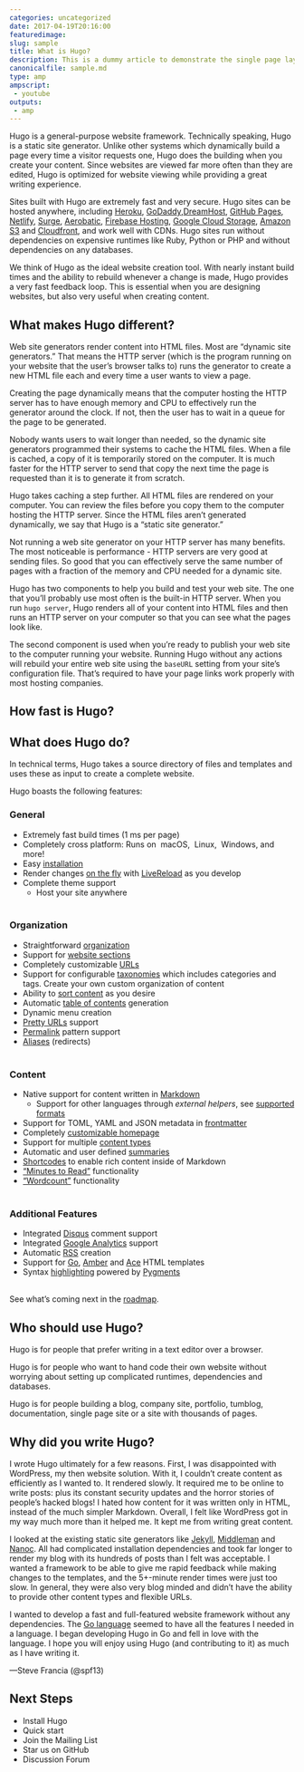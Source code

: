 ```yaml
---
categories: uncategorized
date: 2017-04-19T20:16:00
featuredimage: 
slug: sample
title: What is Hugo?
description: This is a dummy article to demonstrate the single page layout
canonicalfile: sample.md
type: amp
ampscript:
 - youtube
outputs:
 - amp
---
```


<p>Hugo is a general-purpose website framework. Technically speaking, Hugo is a static site generator. Unlike other systems which dynamically build a page every time a visitor requests one, Hugo does the building when you create your content. Since websites are viewed far more often than they are edited, Hugo is optimized for website viewing while providing a great writing experience.</p>

<p>Sites built with Hugo are extremely fast and very secure. Hugo sites can be hosted anywhere, including <a href="https://www.heroku.com/" title="Heroku">Heroku</a>, <a href="https://www.godaddy.com/" title="Godaddy">GoDaddy</a>,<a href="http://www.dreamhost.com/" title="DreamHost">DreamHost</a>, <a href="https://pages.github.com/" title="Github Pages">GitHub Pages</a>, <a href="https://www.netlify.com/" title="Netlify">Netlify</a>, <a href="https://surge.sh" title="Surge">Surge</a>, <a href="https://www.aerobatic.com/" title="Aerobatic">Aerobatic</a>, <a href="https://firebase.google.com/docs/hosting/" title="Firebase Hosting">Firebase Hosting</a>, <a href="http://cloud.google.com/storage/" title="Google Cloud Storage">Google Cloud Storage</a>, <a href="http://aws.amazon.com/s3/" title="Amazon S3">Amazon S3</a> and <a href="http://aws.amazon.com/cloudfront/" title="Cloudfront">Cloudfront</a>, and work well with CDNs. Hugo sites run without dependencies on expensive runtimes like Ruby, Python or PHP and without dependencies on any databases.</p>

<p>We think of Hugo as the ideal website creation tool. With nearly instant build times and the ability to rebuild whenever a change is made, Hugo provides a very fast feedback loop. This is essential when you are designing websites, but also very useful when creating content.</p>

<h2 id="what-makes-hugo-different">What makes Hugo different?</h2>

<p>Web site generators render content into HTML files. Most are “dynamic site generators.” That means the HTTP server (which is the program running on your website that the user’s browser talks to) runs the generator to create a new HTML file each and every time a user wants to view a page.</p>

<p>Creating the page dynamically means that the computer hosting the HTTP server has to have enough memory and CPU to effectively run the generator around the clock. If not, then the user has to wait in a queue for the page to be generated.</p>

<p>Nobody wants users to wait longer than needed, so the dynamic site generators programmed their systems to cache the HTML files. When a file is cached, a copy of it is temporarily stored on the computer. It is much faster for the HTTP server to send that copy the next time the page is requested than it is to generate it from scratch.</p>

<p>Hugo takes caching a step further. All HTML files are rendered on your computer. You can review the files before you copy them to the computer hosting the HTTP server. Since the HTML files aren’t generated dynamically, we say that Hugo is a “static site generator.”</p>

<p>Not running a web site generator on your HTTP server has many benefits. The most noticeable is performance - HTTP servers are very good at sending files. So good that you can effectively serve the same number of pages with a fraction of the memory and CPU needed for a dynamic site.</p>

<p>Hugo has two components to help you build and test your web site. The one that you’ll probably use most often is the built-in HTTP server. When you run <code>hugo server</code>, Hugo renders all of your content into HTML files and then runs an HTTP server on your computer so that you can see what the pages look like.</p>

<p>The second component is used when you’re ready to publish your web site to the computer running your website. Running Hugo without any actions will rebuild your entire web site using the <code>baseURL</code> setting from your site’s configuration file. That’s required to have your page links work properly with most hosting companies.</p>

<h2 id="how-fast-is-hugo">How fast is Hugo?</h2>

<amp-youtube
    data-videoid="CdiDYZ51a2o"
    layout="responsive"
    width="853" height="510"></amp-youtube>

<h2 id="what-does-hugo-do">What does Hugo do?</h2>

<p>In technical terms, Hugo takes a source directory of files and templates and uses these as input to create a complete website.</p>

<p>Hugo boasts the following features:</p>

<h3 id="general">General</h3>

<ul>
<li>Extremely fast build times (1 ms per page)<br /></li>
<li>Completely cross platform: Runs on <i class="fa fa-apple"></i>&nbsp;macOS, <i class="fa fa-linux"></i>&nbsp;Linux, <i class="fa fa-windows"></i>&nbsp;Windows, and more!<br /></li>
<li>Easy <a href="https://gohugo.io/overview/installing/">installation</a><br /></li>
<li>Render changes <a href="https://gohugo.io/overview/usage/">on the fly</a> with <a href="https://gohugo.io/extras/livereload/">LiveReload</a> as you develop<br /></li>
<li>Complete theme support<br />

<ul>
<li>Host your site anywhere<br />
<br /></li>
</ul></li>
</ul>

<h3 id="organization">Organization</h3>

<ul>
<li>Straightforward <a href="https://gohugo.io/content/organization/">organization</a><br /></li>
<li>Support for <a href="https://gohugo.io/content/sections/">website sections</a><br /></li>
<li>Completely customizable <a href="https://gohugo.io/extras/urls/">URLs</a><br /></li>
<li>Support for configurable <a href="https://gohugo.io/taxonomies/overview/">taxonomies</a> which includes categories and tags. Create your own custom organization of content<br /></li>
<li>Ability to <a href="https://gohugo.io/content/ordering/">sort content</a> as you desire<br /></li>
<li>Automatic <a href="https://gohugo.io/extras/toc/">table of contents</a> generation<br /></li>
<li>Dynamic menu creation<br /></li>
<li><a href="https://gohugo.io/extras/urls/">Pretty URLs</a> support<br /></li>
<li><a href="https://gohugo.io/extras/permalinks/">Permalink</a> pattern support<br /></li>
<li><a href="https://gohugo.io/extras/aliases/">Aliases</a> (redirects)<br />
<br /></li>
</ul>

<h3 id="content">Content</h3>

<ul>
<li>Native support for content written in <a href="https://gohugo.io/content/example/">Markdown</a><br />

<ul>
<li>Support for other languages through <em>external helpers</em>, see <a href="https://gohugo.io/content/supported-formats">supported formats</a><br /></li>
</ul></li>
<li>Support for TOML, YAML and JSON metadata in <a href="https://gohugo.io/content/front-matter/">frontmatter</a><br /></li>
<li>Completely <a href="https://gohugo.io/layout/homepage/">customizable homepage</a><br /></li>
<li>Support for multiple <a href="https://gohugo.io/content/types/">content types</a><br /></li>
<li>Automatic and user defined <a href="https://gohugo.io/content/summaries/">summaries</a><br /></li>
<li><a href="https://gohugo.io/extras/shortcodes/">Shortcodes</a> to enable rich content inside of Markdown<br /></li>
<li><a href="https://gohugo.io/layout/variables/">“Minutes to Read”</a> functionality<br /></li>
<li><a href="https://gohugo.io/layout/variables/">“Wordcount”</a> functionality<br />
<br /></li>
</ul>

<h3 id="additional-features">Additional Features</h3>

<ul>
<li>Integrated <a href="https://disqus.com/">Disqus</a> comment support<br /></li>
<li>Integrated <a href="https://google-analytics.com/">Google Analytics</a> support<br /></li>
<li>Automatic <a href="https://gohugo.io/layout/rss/">RSS</a> creation<br /></li>
<li>Support for <a href="http://golang.org/pkg/html/template/">Go</a>, <a href="https://github.com/eknkc/amber">Amber</a> and <a href="https://github.com/yosssi/ace">Ace</a> HTML templates<br /></li>
<li>Syntax <a href="https://gohugo.io/extras/highlighting/">highlighting</a> powered by <a href="http://pygments.org/">Pygments</a><br />
<br /></li>
</ul>

<p>See what’s coming next in the <a href="https://gohugo.io/meta/roadmap/">roadmap</a>.</p>

<h2 id="who-should-use-hugo">Who should use Hugo?</h2>

<p>Hugo is for people that prefer writing in a text editor over a browser.</p>

<p>Hugo is for people who want to hand code their own website without worrying about setting up complicated runtimes, dependencies and databases.</p>

<p>Hugo is for people building a blog, company site, portfolio, tumblog, documentation, single page site or a site with thousands of pages.</p>

<h2 id="why-did-you-write-hugo">Why did you write Hugo?</h2>

<p>I wrote Hugo ultimately for a few reasons. First, I was disappointed with WordPress, my then website solution. With it, I couldn’t create content as efficiently as I wanted to. It rendered slowly. It required me to be online to write posts: plus its constant security updates and the horror stories of people’s hacked blogs! I hated how content for it was written only in HTML, instead of the much simpler Markdown. Overall, I felt like WordPress got in my way much more than it helped me. It kept me from writing great content.</p>

<p>I looked at the existing static site generators like <a href="http://jekyllrb.com/" title="Jekyll">Jekyll</a>, <a href="https://middlemanapp.com/" title="Middleman">Middleman</a> and <a href="http://nanoc.ws/" title="Nanoc">Nanoc</a>. All had complicated installation dependencies and took far longer to render my blog with its hundreds of posts than I felt was acceptable. I wanted a framework to be able to give me rapid feedback while making changes to the templates, and the 5+-minute render times were just too slow. In general, they were also very blog minded and didn’t have the ability to provide other content types and flexible URLs.</p>

<p>I wanted to develop a fast and full-featured website framework without any dependencies. The <a href="http://golang.org/" title="Go language">Go language</a> seemed to have all the features I needed in a language. I began developing Hugo in Go and fell in love with the language. I hope you will enjoy using Hugo (and contributing to it) as much as I have writing it.</p>

<p>—Steve Francia (@spf13)</p>

<h2 id="next-steps">Next Steps</h2>

<ul>
<li>Install Hugo<br /></li>
<li>Quick start<br /></li>
<li>Join the Mailing List<br /></li>
<li>Star us on GitHub<br /></li>
<li>Discussion Forum<br />
<br /></li>
</ul>
